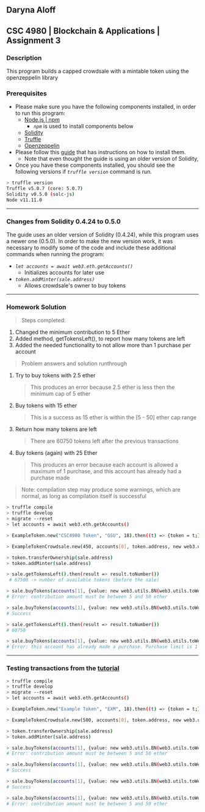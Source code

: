 ## Daryna Aloff
## CSC 4980 | Blockchain & Applications | Assignment 3
### Description
This program builds a capped crowdsale with a mintable token using the openzeppelin library

### Prerequisites
* Please make sure you have the following components installed, in order to run this program:
    * [Node.js | npm](https://www.npmjs.com/get-npm)
        * *`npm`* is used to install components below
    * [Solidity](https://www.npmjs.com/package/solc)
    * [Truffle](https://www.npmjs.com/package/truffle)
    * [Openzeppelin](https://openzeppelin.org/)
* Please follow this [guide](https://medium.com/crowdbotics/how-to-build-a-simple-capped-crowdsale-token-using-openzeppelin-library-part-1-2789ec642308) that has instructions on how to install them.
    * Note that even thought the guide is using an older version of Solidity, 
* Once you have these components installed, you should see the following versions if *`truffle version`* command is run.
```sh
> truffle version
Truffle v5.0.7 (core: 5.0.7)
Solidity v0.5.0 (solc-js)
Node v11.11.0
```
-------
### Changes from Solidity 0.4.24 to 0.5.0
The guide uses an older version of Solidity (0.4.24), while this program uses a newer one (0.5.0). In order to make the new version work, it was necessary to modify some of the code and include these additional commands when running the program:

* *`let accounts = await web3.eth.getAccounts()`*
    * Initializes accounts for later use
* *`token.addMinter(sale.address)`*
    * Allows crowdsale's owner to buy tokens

-------
### Homework Solution
> Steps completed: 
1. Changed the minimum contribution to 5 Ether
2. Added method, getTokensLeft(), to report how many tokens are left
3. Added the needed functionality to not allow more than 1 purchase per account

> Problem answers and solution runthrough
1) Try to buy tokens with 2.5 ether
    > This produces an error because 2.5 ether is less then the minimum cap of 5 ether
2) Buy tokens with 15 ether
    > This is a success as 15 ether is within the [5 - 50] ether cap range
3) Return how many tokens are left
    > There are 60750 tokens left after the previous transactions
4) Buy tokens (again) with 25 Ether
    > This produces an error because each account is allowed a maximum of 1 purchase, and this account has already had a purchase made

> Note: compilation step may produce some warnings, which are normal, as long as compilation itself is successful
```sh
> truffle compile
> truffle develop
> migrate --reset
> let accounts = await web3.eth.getAccounts()

> ExampleToken.new("CSC4980 Token", "GSU", 18).then((t) => {token = t;})

> ExampleTokenCrowdsale.new(450, accounts[0], token.address, new web3.utils.BN(web3.utils.toWei('150'))).then((t) => {sale = t;})

> token.transferOwnership(sale.address)
> token.addMinter(sale.address)

> sale.getTokensLeft().then(result => result.toNumber())
 # 67500 -> number of available tokens (before the sale)

> sale.buyTokens(accounts[1], {value: new web3.utils.BN(web3.utils.toWei('2.5')), from: accounts[1]})
# Error: contribution amount must be between 5 and 50 ether

> sale.buyTokens(accounts[1], {value: new web3.utils.BN(web3.utils.toWei('15')), from: accounts[1]})
# Success

> sale.getTokensLeft().then(result => result.toNumber())
# 60750

> sale.buyTokens(accounts[1], {value: new web3.utils.BN(web3.utils.toWei('25')), from: accounts[1]})
# Error: this account has already made a purchase. Purchase limit is 1
```
-------
### Testing transactions from the [tutorial](https://medium.com/crowdbotics/how-to-build-a-simple-capped-crowdsale-token-using-openzeppelin-library-part-1-2789ec642308)
```sh
> truffle compile
> truffle develop
> migrate --reset
> let accounts = await web3.eth.getAccounts()

> ExampleToken.new("Example Token", "EXM", 18).then((t) => {token = t;})

> ExampleTokenCrowdsale.new(500, accounts[0], token.address, new web3.utils.BN(web3.utils.toWei('200'))).then((t) => {sale = t;})

> token.transferOwnership(sale.address)
> token.addMinter(sale.address)

> sale.buyTokens(accounts[1], {value: new web3.utils.BN(web3.utils.toWei('1')), from: accounts[1]})
# Error: contribution amount must be between 5 and 50 ether

> sale.buyTokens(accounts[1], {value: new web3.utils.BN(web3.utils.toWei('2')), from: accounts[1]})
# Success

> sale.buyTokens(accounts[1], {value: new web3.utils.BN(web3.utils.toWei('48')), from: accounts[1]})
# Success

> sale.buyTokens(accounts[1], {value: new web3.utils.BN(web3.utils.toWei('1')), from: accounts[1]})
# Error: contribution amount must be between 5 and 50 ether
```

